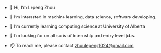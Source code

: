 - 👋 Hi, I’m Lepeng Zhou
- 👀 I’m interested in machine learning, data science, software developing.
- 🌱 I’m currently learning computing science at University of Alberta
- 💞️ I’m looking for on all sorts of internship and entry level jobs.

- 📫 To reach me, please contact zhoulepeng1024@gmail.com

<!---
Lepeng1024/Lepeng1024 is a ✨ special ✨ repository because its `README.md` (this file) appears on your GitHub profile.
You can click the Preview link to take a look at your changes.
--->
